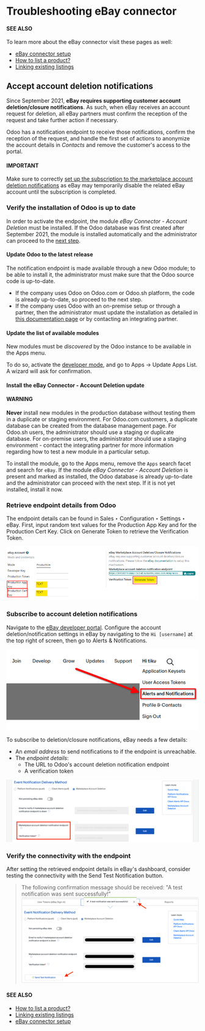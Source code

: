 # Troubleshooting eBay connector

#### SEE ALSO
To learn more about the eBay connector visit these pages as well:

- [eBay connector setup](applications/sales/sales/ebay_connector/setup.md)
- [How to list a product?](applications/sales/sales/ebay_connector/manage.md)
- [Linking existing listings](applications/sales/sales/ebay_connector/linking_listings.md)

## Accept account deletion notifications

Since September 2021, **eBay requires supporting customer account deletion/closure notifications**.
As such, when eBay receives an account request for deletion, all eBay partners must confirm the
reception of the request and take further action if necessary.

Odoo has a notification endpoint to receive those notifications, confirm the reception of the
request, and handle the first set of actions to anonymize the account details in *Contacts* and
remove the customer's access to the portal.

#### IMPORTANT
Make sure to correctly [set up the subscription to the marketplace account deletion
notifications](#ebay-subscribe-account-deletion-notifications) as eBay may temporarily disable
the related eBay account until the subscription is completed.

### Verify the installation of Odoo is up to date

In order to activate the endpoint, the module *eBay Connector - Account Deletion* must be installed.
If the Odoo database was first created after September 2021, the module is installed automatically
and the administrator can proceed to the [next step](#ebay-retrieve-endpoint-details).

#### Update Odoo to the latest release

The notification endpoint is made available through a new Odoo module; to be able to install it, the
administrator must make sure that the Odoo source code is up-to-date.

- If the company uses Odoo on Odoo.com or Odoo.sh platform, the code is already up-to-date, so
  proceed to the next step.
- If the company uses Odoo with an on-premise setup or through a partner, then the administrator
  must update the installation as detailed in [this documentation page](administration/on_premise/update.md) or by contacting an integrating partner.

#### Update the list of available modules

New modules must be *discovered* by the Odoo instance to be available in the Apps
menu.

To do so, activate the [developer mode](applications/general/developer_mode.md#developer-mode), and go to Apps ->
Update Apps List. A wizard will ask for confirmation.

#### Install the eBay Connector - Account Deletion update

#### WARNING
**Never** install new modules in the production database without testing them in a duplicate or
staging environment. For Odoo.com customers, a duplicate database can be created from the
database management page. For Odoo.sh users, the administrator should use a staging or duplicate
database. For on-premise users, the administrator should use a staging environment - contact the
integrating partner for more information regarding how to test a new module in a particular
setup.

To install the module, go to the Apps menu, remove the `Apps` search facet and
search for `eBay`. If the module *eBay Connector - Account Deletion* is present and marked as
installed, the Odoo database is already up-to-date and the administrator can proceed with the next
step. If it is not yet installed, install it now.

<a id="ebay-retrieve-endpoint-details"></a>

### Retrieve endpoint details from Odoo

The endpoint details can be found in Sales ‣ Configuration ‣ Settings ‣ eBay.
First, input random text values for the Production App Key and for the
Production Cert Key. Click on Generate Token to retrieve the
Verification Token.

![Generate a verification token in Odoo.](../../../../.gitbook/assets/generate-token1.png)

<a id="ebay-subscribe-account-deletion-notifications"></a>

### Subscribe to account deletion notifications

Navigate to the [eBay developer portal](https://go.developer.ebay.com/). Configure the account
deletion/notification settings in eBay by navigating to the `Hi [username]` at the top right of
screen, then go to Alerts & Notifications.

![Overview of the Alerts & Notifications dashboard of eBay](../../../../.gitbook/assets/ebay-your-account.png)

To subscribe to deletion/closure notifications, eBay needs a few details:

- An *email address* to send notifications to if the endpoint is unreachable.
- The *endpoint details*:
  - The URL to Odoo's account deletion notification endpoint
  - A verification token

![Dedicated fields to enter the endpoint details](../../../../.gitbook/assets/ebay-notification-endpoint.png)

### Verify the connectivity with the endpoint

After setting the retrieved endpoint details in eBay's dashboard, consider testing the connectivity
with the Send Test Notification button.

> The following confirmation message should be received: "A test notification was sent successfully!"
![Button to send test notification](../../../../.gitbook/assets/test-notification.png)

#### SEE ALSO
- [How to list a product?](applications/sales/sales/ebay_connector/manage.md)
- [Linking existing listings](applications/sales/sales/ebay_connector/linking_listings.md)
- [eBay connector setup](applications/sales/sales/ebay_connector/setup.md)
